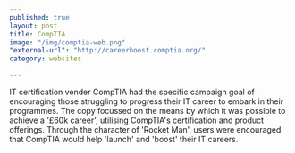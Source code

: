 ```yaml
---
published: true
layout: post
title: CompTIA
image: "/img/comptia-web.png"
"external-url": "http://careerboost.comptia.org/"
category: websites

---
```


IT certification vender CompTIA had the specific campaign goal of encouraging those struggling to progress their IT career to embark in their programmes. The copy focussed on the means by which it was possible to achieve a '£60k career', utilising CompTIA's certification and product offerings. Through the character of 'Rocket Man', users were encouraged that CompTIA would help 'launch' and 'boost' their IT careers.
